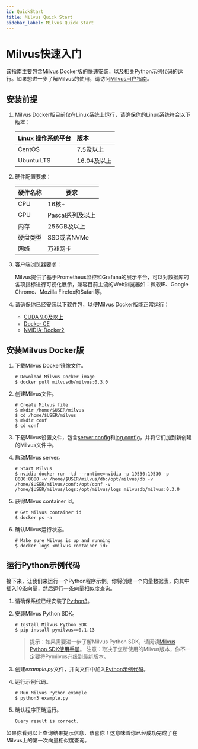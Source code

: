 ```yaml
---
id: QuickStart
title: Milvus Quick Start
sidebar_label: Milvus Quick Start
---
```


# Milvus快速入门

该指南主要包含Milvus Docker版的快速安装，以及相关Python示例代码的运行。如果想进一步了解Milvus的使用，请访问[Milvus用户指南](/zh-CN/userguide/preface.md)。

## 安装前提
1. Milvus Docker版目前仅在Linux系统上运行，请确保你的Linux系统符合以下版本：

   | Linux 操作系统平台       | 版本        |
   | :----------------------- | :---------- |
   | CentOS                   | 7.5及以上   |
   | Ubuntu LTS               | 16.04及以上 |

2. 硬件配置要求：

   | 硬件名称 |   要求         |
   | -------- | ---------------- |
   | CPU      | 16核+            |
   | GPU      | Pascal系列及以上 |
   | 内存     | 256GB及以上      |
   | 硬盘类型 | SSD或者NVMe      |
   | 网络     | 万兆网卡         |

3. 客户端浏览器要求：

   Milvus提供了基于Prometheus监控和Grafana的展示平台，可以对数据库的各项指标进行可视化展示，兼容目前主流的Web浏览器如：微软IE、Google Chrome、Mozilla Firefox和Safari等。
  
4. 请确保你已经安装以下软件包，以便Milvus Docker版能正常运行：

   - [CUDA 9.0及以上](https://docs.nvidia.com/cuda/cuda-installation-guide-linux/index.html)
   - [Docker CE](https://docs.docker.com/install/)
   - [NVIDIA-Docker2](https://github.com/NVIDIA/nvidia-docker)


## 安装Milvus Docker版

1. 下载Milvus Docker镜像文件。

   ```shell
   # Download Milvus Docker image
   $ docker pull milvusdb/milvus:0.3.0
   ```

2. 创建Milvus文件。

   ```shell
   # Create Milvus file
   $ mkdir /home/$USER/milvus
   $ cd /home/$USER/milvus
   $ mkdir conf
   $ cd conf
   ```

3. 下载Milvus设置文件，包含[server config](https://github.com/milvus-io/docs/blob/branch-0.3.0/assets/server_config.yaml)和[log config](https://github.com/milvus-io/docs/blob/branch-0.3.0/assets/log_config.conf)，并将它们加到新创建的Milvus文件中。

4. 启动Milvus server。

   ```shell
   # Start Milvus
   $ nvidia-docker run -td --runtime=nvidia -p 19530:19530 -p 8080:8080 -v /home/$USER/milvus/db:/opt/milvus/db -v /home/$USER/milvus/conf:/opt/conf -v /home/$USER/milvus/logs:/opt/milvus/logs milvusdb/milvus:0.3.0
   ```

5. 获得Milvus container id。

   ```shell
   # Get Milvus container id
   $ docker ps -a
   ```

6. 确认Milvus运行状态。

   ```shell
   # Make sure Milvus is up and running
   $ docker logs <milvus container id>
   ```

## 运行Python示例代码

接下来，让我们来运行一个Python程序示例。你将创建一个向量数据表，向其中插入10条向量，然后运行一条向量相似度查询。

1. 请确保系统已经安装了[Python3](https://www.python.org/downloads/)。
2. 安装Milvus Python SDK。

   ```shell
   # Install Milvus Python SDK
   $ pip install pymilvus==0.1.13
   ```

   > 提示：如果需要进一步了解Milvus Python SDK，请阅读[Milvus Python SDK使用手册](https://pypi.org/project/pymilvus)。
   > 注意：取决于您所使用的Milvus版本，你不一定要将Pymilvus升级到最新版本。

3. 创建*example.py*文件，并向文件中加入[Python示例代码](https://github.com/milvus-io/pymilvus/blob/branch-0.3.0/examples/example.py)。
4. 运行示例代码。

   ```shell
   # Run Milvus Python example
   $ python3 example.py
   ```

5. 确认程序正确运行。

   ```shell
   Query result is correct.
   ```
如果你看到以上查询结果提示信息，恭喜你！这意味着你已经成功完成了在Milvus上的第一次向量相似度查询。

